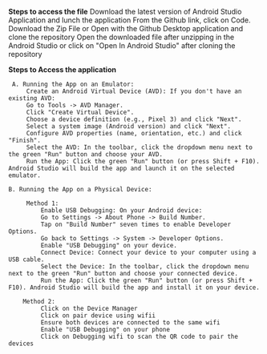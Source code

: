 

**Steps to access the file**
    Download the latest version of Android Studio Application and lunch the application
    From the Github link, click on Code. Download the Zip File or Open with the Github Desktop application and clone the repository
    Open the downloaded file after unzipping in the Android Studio or click on "Open In Android Studio" after cloning the repository


**Steps to Access the application**

     A. Running the App on an Emulator:
         Create an Android Virtual Device (AVD): If you don't have an existing AVD:
         Go to Tools -> AVD Manager.
         Click "Create Virtual Device".
         Choose a device definition (e.g., Pixel 3) and click "Next".
         Select a system image (Android version) and click "Next".
         Configure AVD properties (name, orientation, etc.) and click "Finish".
         Select the AVD: In the toolbar, click the dropdown menu next to the green "Run" button and choose your AVD.
         Run the App: Click the green "Run" button (or press Shift + F10). Android Studio will build the app and launch it on the selected emulator.

    B. Running the App on a Physical Device:

         Method 1:
             Enable USB Debugging: On your Android device:
             Go to Settings -> About Phone -> Build Number.
             Tap on "Build Number" seven times to enable Developer Options.
             Go back to Settings -> System -> Developer Options.
             Enable "USB Debugging" on your device.
             Connect Device: Connect your device to your computer using a USB cable.
             Select the Device: In the toolbar, click the dropdown menu next to the green "Run" button and choose your connected device.
             Run the App: Click the green "Run" button (or press Shift + F10). Android Studio will build the app and install it on your device.
    
        Method 2:
             Click on the Device Manager
             Click on pair device using wifii 
             Ensure both devices are connected to the same wifi
             Enable "USB Debugging" on your phone
             Click on Debugging wifi to scan the QR code to pair the devices
        
        
